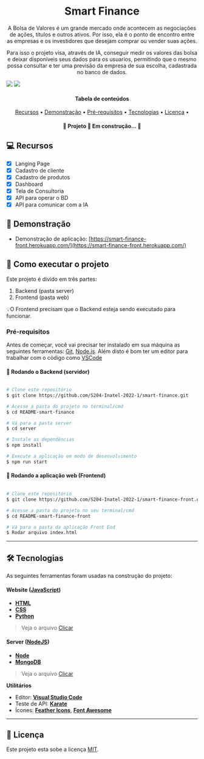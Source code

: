 <h1 align="center">Smart Finance</h1>
  <p align="center">
    A Bolsa de Valores é um grande mercado onde acontecem as negociações de ações, títulos e outros ativos. Por isso, ela é o ponto de encontro entre as empresas e os investidores que desejam comprar ou vender suas ações.
  </p>
  <p align="center">
    Para isso o projeto visa, através de IA, conseguir medir os valores das bolsa e deixar disponiveis seus dados para os usuarios, permitindo que o mesmo possa consultar e ter uma previsão da empresa de sua escolha, cadastrada no banco de dados.
  </p>
</section>

<img src = "https://img.shields.io/badge/Desenvolvido-JavaScript-blue">
<img src="https://img.shields.io/badge/Status-Em%20andamento-yellow"/>

<section class="tabela-de-conteudo" id="tabela-de-conteudo">
<h4 align="center"> 
	Tabela de conteúdos
</h4>

<p align="center">
 <a href="#-Recursos">Recursos</a> •
 <a href="#-Demonstração">Demonstração</a> • 
 <a href="#-Pré-requisitos">Pré-requisitos</a> • 
 <a href="#-Tecnologias">Tecnologias</a> • 
 <a href="#-Licença">Licença</a> • 
</p>
</section>
<h4 align="center"> 
	🚧  Projeto 🚀 Em construção...  🚧
</h4>

## 💻 Recursos

- [x] Langing Page
- [x] Cadastro de cliente
- [x] Cadastro de produtos
- [x] Dashboard
- [x] Tela de Consultoria
- [x] API para operar o BD
- [x] API para comunicar com a IA

## 🎨 Demonstração
* Demonstração de aplicação: [https://smart-finance-front.herokuapp.com/](https://smart-finance-front.herokuapp.com/)


## 🚀 Como executar o projeto

Este projeto é divido em três partes:
1. Backend (pasta server) 
2. Frontend (pasta web)

💡O Frontend precisam que o Backend esteja sendo executado para funcionar.

### Pré-requisitos

Antes de começar, você vai precisar ter instalado em sua máquina as seguintes ferramentas:
[Git](https://git-scm.com), [Node.js](https://nodejs.org/en/). 
Além disto é bom ter um editor para trabalhar com o código como [VSCode](https://code.visualstudio.com/)

#### 🎲 Rodando o Backend (servidor)

```bash

# Clone este repositório
$ git clone https://github.com/S204-Inatel-2022-1/smart-finance.git

# Acesse a pasta do projeto no terminal/cmd
$ cd README-smart-finance

# Vá para a pasta server
$ cd server

# Instale as dependências
$ npm install

# Execute a aplicação em modo de desenvolvimento
$ npm run start

```

#### 🧭 Rodando a aplicação web (Frontend)

```bash

# Clone este repositório
$ git clone https://github.com/S204-Inatel-2022-1/smart-finance-front.git

# Acesse a pasta do projeto no seu terminal/cmd
$ cd README-smart-finance-front

# Vá para a pasta da aplicação Front End
$ Rodar arquivo index.html

``` 
---

## 🛠 Tecnologias

As seguintes ferramentas foram usadas na construção do projeto:

#### **Website**  ([JavaScript](https://www.javascript.com/))

-   **[HTML](https://html.com/)**
-   **[CSS](https://developer.mozilla.org/pt-BR/docs/Web/CSS)**
-   **[Python](https://www.python.org/)**

> Veja o arquivo  [Clicar](https://github.com/S204-Inatel-2022-1/smart-finance-front.git)

#### **Server**  ([NodeJS](https://nodejs.org/en/))

-   **[Node](https://nodejs.org/en/)**
-   **[MongoDB](https://www.mongodb.com/cloud/atlas/lp/try2?utm_content=controlhterms&utm_source=google&utm_campaign=gs_americas_brazil_search_core_brand_atlas_desktop&utm_term=mongodb&utm_medium=cpc_paid_search&utm_ad=e&utm_ad_campaign_id=12212624308&adgroup=115749706023&gclid=CjwKCAjwgr6TBhAGEiwA3aVuITkbPlEXyKaZh-cJocBXWMQ5MrAV7vsNanm7VcZPkz1noYPsdzNLbhoCd_AQAvD_BwE)**

> Veja o arquivo  [Clicar](https://github.com/S204-Inatel-2022-1/smart-finance.git)

**Utilitários**

-   Editor:  **[Visual Studio Code](https://code.visualstudio.com/)** 
-   Teste de API:  **[Karate](https://github.com/karatelabs/karate)**
-   Ícones:  **[Feather Icons](https://feathericons.com/)**,  **[Font Awesome](https://fontawesome.com/)**

---

## 📝 Licença

Este projeto esta sobe a licença [MIT](./LICENSE).
